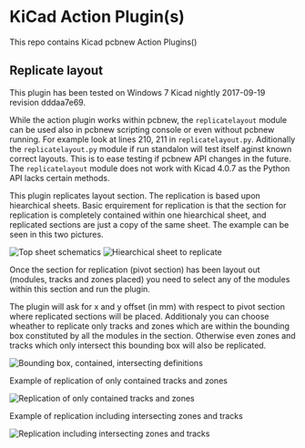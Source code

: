 KiCad Action Plugin(s)
=====

This repo contains Kicad pcbnew Action Plugins()

Replicate layout
-----------
This plugin has been tested on Windows 7 Kicad nightly 2017-09-19 revision dddaa7e69. 

While the action plugin works within pcbnew, the `replicatelayout` module can be used also in pcbnew scripting console or even without pcbnew running. For example look at lines 210, 211 in `replicatelayout.py`. Aditionally the `replicatelayout.py` module if run standalon will test itself aginst known correct layouts. This is to ease testing if pcbnew API changes in the future. The `replicatelayout` module does not work with Kicad 4.0.7 as the Python API lacks certain methods.

This plugin replicates layout section. The replication is based upon hiearchical sheets.
Basic erquirement for replication is that the section for replication is completely contained within one hiearchical sheet, and replicated sections are just a copy of the same sheet. The example can be seen in this two pictures.

![Top sheet schematics](https://raw.githubusercontent.com/MitjaNemec/Kicad_action_plugins/master/screenshots/Replicate_layout_0.png)
![Hiearchical sheet to replicate](https://raw.githubusercontent.com/MitjaNemec/Kicad_action_plugins/master/screenshots/Replicate_layout_1.png)

Once the section for replication (pivot section) has been layout out (modules, tracks and zones placed) you need to select any of the modules within this section and run the plugin.

The plugin will ask for x and y offset (in mm) with respect to pivot section where replicated sections will be placed. Additionaly you can choose wheather to replicate only tracks and zones which are within the bounding box constituted by all the modules in the section. Otherwise even zones and tracks which only intersect this bounding box will also be replicated.

![Bounding box, contained, intersecting definitions](https://raw.githubusercontent.com/MitjaNemec/Kicad_action_plugins/master/screenshots/Replicate_layout_2.png)

Example of replication of only contained tracks and zones

![Replication of only contained tracks and zones](https://raw.githubusercontent.com/MitjaNemec/Kicad_action_plugins/master/screenshots/Contained.gif)

Example of replication including intersecting zones and tracks

![Replication including intersecting zones and tracks](https://raw.githubusercontent.com/MitjaNemec/Kicad_action_plugins/master/screenshots/Intersecting.gif)